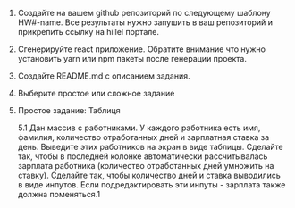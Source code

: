 1. Создайте на вашем github репозиторий по следующему шаблону HW#-name. Все результаты нужно запушить в ваш репозиторий и прикрепить ссылку на hillel портале.

2. Сгенерируйте react приложение. Обратите внимание что нужно установить yarn или npm пакеты после генерации проекта.

3. Создайте README.md с описанием задания.

4. Выберите простое или сложное задание

5. Простое задание: Таблиця

    5.1 Дан массив с работниками. У каждого работника есть имя, фамилия, количество отработанных дней и зарплатная ставка за день. Выведите этих работников на экран в виде таблицы.    Сделайте так, чтобы в последней колонке автоматически рассчитывалась зарплата работника (количество отработанных дней умножить на ставку). Сделайте так, чтобы количество дней и ставка выводились в виде инпутов. Если подредактировать эти инпуты - зарплата также должна поменяться.1